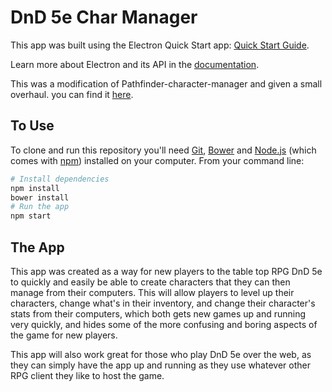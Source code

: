 # DnD 5e Char Manager

This app was built using the Electron Quick Start app: [Quick Start Guide](http://electron.atom.io/docs/tutorial/quick-start).

Learn more about Electron and its API in the [documentation](http://electron.atom.io/docs/).

This was a modification of Pathfinder-character-manager and given a small overhaul. you can find it [here](https://github.com/AlexVild/pathfinder-character-manager).

## To Use

To clone and run this repository you'll need [Git](https://git-scm.com), [Bower](https://bower.io/) and [Node.js](https://nodejs.org/en/download/) (which comes with [npm](http://npmjs.com)) installed on your computer. From your command line:

```bash
# Install dependencies
npm install
bower install
# Run the app
npm start
```

## The App
This app was created as a way for new players to the table top RPG DnD 5e to quickly and easily be able to create characters that they can then manage from their computers. This will allow players to level up their characters, change what's in their inventory, and change their character's stats from their computers, which both gets new games up and running very quickly, and hides some of the more confusing and boring aspects of the game for new players.

This app will also work great for those who play DnD 5e over the web, as they can simply have the app up and running as they use whatever other RPG client they like to host the game.

